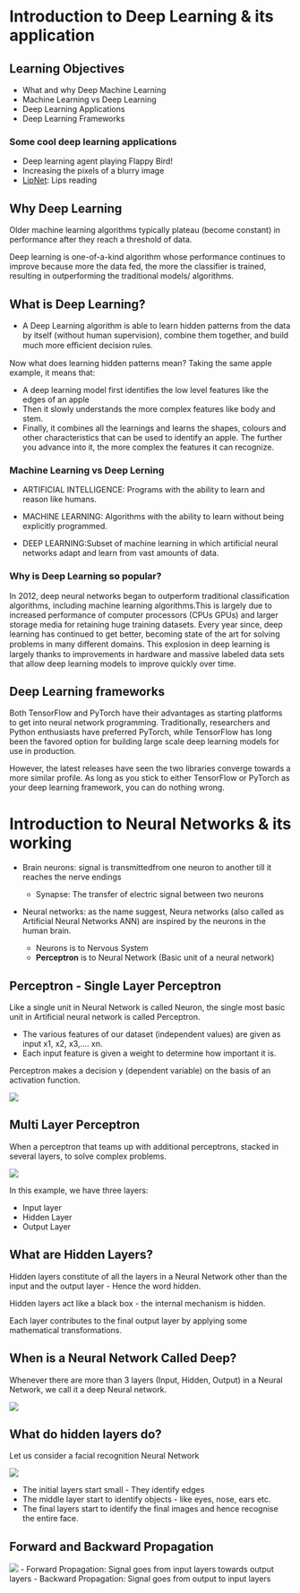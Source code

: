 # Introduction to Deep Learning & its application
## Learning Objectives

- What and why Deep Machine Learning
- Machine Learning vs Deep Learning
- Deep Learning Applications
- Deep Learning Frameworks

### Some cool deep learning applications
- Deep learning agent playing Flappy Bird!
- Increasing the pixels of a blurry image
- [LipNet](https://www.youtube.com/watch?v=fa5QGremQf8): Lips reading

## Why Deep Learning

Older machine learning algorithms typically plateau (become constant) in performance after they reach a threshold of data.

Deep learning is one-of-a-kind algorithm whose performance continues to improve because more the data fed, the more the classifier is trained, resulting in outperforming the traditional models/ algorithms.

## What is Deep Learning?
- A Deep Learning algorithm is able to learn hidden patterns from the data by itself (without human supervision), combine them together, and build much more eﬃcient decision rules.

Now what does learning hidden patterns mean? Taking the same apple example, it means that:

- A deep learning model first identifies the low level features like the edges of an apple
- Then it slowly understands the more complex features like body and stem.
- Finally, it combines all the learnings and learns the shapes, colours and other characteristics that can be used to identify an apple.
The further you advance into it, the more complex the features it can recognize.

### Machine Learning vs Deep Lerning
- ARTIFICIAL INTELLIGENCE: Programs with the ability to learn and reason like humans.

- MACHINE LEARNING: Algorithms with the ability to learn without being explicitly programmed.

- DEEP LEARNING:Subset of machine learning in which artificial neural networks adapt and learn from vast amounts of data.

### Why is Deep Learning so popular?
In 2012, deep neural networks began to outperform traditional classification algorithms, including machine learning algorithms.This is largely due to increased performance of computer processors (CPUs GPUs) and larger storage media for retaining huge training datasets. Every year since, deep learning has continued to get better, becoming state of the art for solving problems in many diﬀerent domains. This explosion in deep learning is largely thanks to improvements in hardware and massive labeled data sets that allow deep learning models to improve quickly over time.

## Deep Learning frameworks
Both TensorFlow and PyTorch have their advantages as starting platforms to get into neural network programming. Traditionally, researchers and Python enthusiasts have preferred PyTorch, while TensorFlow has long been the favored option for building large scale deep learning models for use in production.

However, the latest releases have seen the two libraries converge towards a more similar profile. As long as you stick to either TensorFlow or PyTorch as your deep learning framework, you can do nothing wrong.

# Introduction to Neural Networks & its working
- Brain neurons: signal is transmittedfrom one neuron to another till it reaches the nerve endings
    - Synapse: The transfer of electric signal between two neurons

- Neural networks: as the name suggest, Neura networks (also called as Artificial Neural Networks ANN) are inspired by the neurons in the human brain.
    - Neurons is to Nervous System
    - **Perceptron** is to Neural Network (Basic unit of a neural network)

## Perceptron - Single Layer Perceptron
Like a single unit in Neural Network is called Neuron, the single most basic unit in Artificial neural network is called Perceptron.

- The various features of our dataset (independent values) are given as input x1, x2, x3,.... xn.
- Each input feature is given a weight to determine how important it is.

Perceptron makes a decision y (dependent variable) on the basis of an activation function.

<img src="https://lh4.googleusercontent.com/Sqi6-cX51iJe64raDIGvSSeOpMJc0P3xoAMZ5GwQDRCZuJlyXb3W2gZ5S9jzCac6vGJzXHkExajx1aQR_ULQd0RrZerAQyR-hEkxCK_oQ7GrYAeTLVwQN8NjTPLBE2EsVifh6GIu2NtkIfOz-A"/>

## Multi Layer Perceptron
When a perceptron that teams up with additional perceptrons, stacked in several layers, to solve complex problems.

<img src="https://lh6.googleusercontent.com/A_pGl7UoJQqQ-dKhrj5k0jhwj3RgN3uSPY2N1Q6mw8bMI6nux4Z19xBYgOH_z5saSshFJL1Bcpxyf3uj8ZIFHjQu60r4DHD_IY1KX3SuV5QAGso09YZuUSOCQaEJ-red8eP43B2RDmzmVSiu1A"/>

In this example, we have three layers:
- Input layer
- Hidden Layer
- Output Layer

## What are Hidden Layers?
Hidden layers constitute of all the layers in a Neural Network other than the input and the output layer - Hence the word hidden.

Hidden layers act like a black box - the internal mechanism is hidden.

Each layer contributes to the final output layer by applying some mathematical transformations.

## When is a Neural Network Called Deep?
Whenever there are more than 3 layers (Input, Hidden, Output) in a Neural Network, we call it a deep Neural network.

<img src="https://lh6.googleusercontent.com/dR0vKLEb8CE5346wfVOPMg77wF8lQ8CtwwTZ697Npco7NSC_9dKVjSRUPIPo4AFBIb0yedwZil6p98uHOR0qjvdUwBaEztKHYtK6y9Ppm9LUnrN2YoR2s_8KKGPxuI13wwAcVEiMGSlPk9scbQ"/>

## What do hidden layers do?
Let us consider a facial recognition Neural Network

<img src="https://lh3.googleusercontent.com/Zu_jMIKZUbRPNSPO02JGKGQeBkHcU2jfuLsKs7HhsCN1mMNlElC7GXP2Pujb5AN3tQ8QFe28gQyxsChHVypSw484f4Xb-TpCnrqZ_L10fgc43_daZIK4nw6WZ_fW43BMi_xYNWMwPsUbgeDMAA"/>

- The initial layers start small - They identify edges
- The middle layer start to identify objects - like eyes, nose, ears etc.
- The final layers start to identify the final images and hence recognise the entire face.

## Forward and Backward Propagation
<img src="https://3298224505-files.gitbook.io/~/files/v0/b/gitbook-x-prod.appspot.com/o/spaces%2FO6zK5zzcnrnToWx3Brks%2Fuploads%2FQ7bFhKnaWVnMmlxSsNji%2FScreen%20Shot%202022-03-14%20at%207.35.45%20PM.png?alt=media&token=917dce24-8297-446e-91e5-01100f50a530"/>
- Forward Propagation: Signal goes from input layers towards output layers
- Backward Propagation: Signal goes from output to input layers


